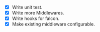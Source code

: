 - [x] Write unit test.
- [x] Write more Middlewares.
- [x] Write hooks for falcon.
- [x] Make existing middleware configurable.